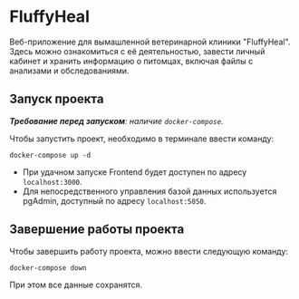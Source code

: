 # FluffyHeal
Веб-приложение для вымашленной ветеринарной клиники "FluffyHeal".
Здесь можно ознакомиться с её деятельностью, завести личный кабинет и хранить информацию о питомцах, включая файлы с анализами и обследованиями.

## Запуск проекта
***Требование перед запуском**: наличие `docker-compose`.*

Чтобы запустить проект, необходимо в терминале ввести команду:
```
docker-compose up -d
```
* При удачном запуске Frontend будет доступен по адресу `localhost:3000`.
* Для непосредственного управления базой данных используется pgAdmin, доступный по адресу `localhost:5050`.

## Завершение работы проекта
Чтобы завершить работу проекта, можно ввести следующую команду:
```
docker-compose down
```
При этом все данные сохранятся.

